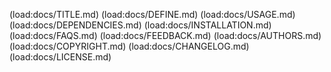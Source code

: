 (load:docs/TITLE.md)
(load:docs/DEFINE.md)
(load:docs/USAGE.md)
(load:docs/DEPENDENCIES.md)
(load:docs/INSTALLATION.md)
(load:docs/FAQS.md)
(load:docs/FEEDBACK.md)
(load:docs/AUTHORS.md)
(load:docs/COPYRIGHT.md)
(load:docs/CHANGELOG.md)
(load:docs/LICENSE.md)

